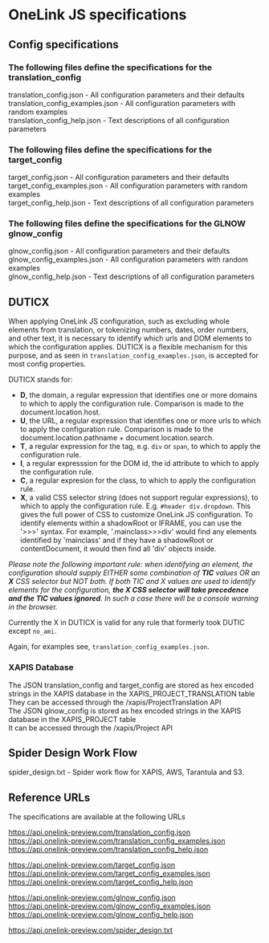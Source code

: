 # OneLink JS specifications

## Config specifications

### The following files define the specifications for the translation_config

translation_config.json - All configuration parameters and their defaults  
translation_config_examples.json - All configuration parameters with random examples  
translation_config_help.json - Text descriptions of all configuration parameters
  
### The following files define the specifications for the target_config

target_config.json - All configuration parameters and their defaults  
target_config_examples.json - All configuration parameters with random examples  
target_config_help.json - Text descriptions of all configuration parameters
  
### The following files define the specifications for the GLNOW glnow_config

glnow_config.json - All configuration parameters and their defaults  
glnow_config_examples.json - All configuration parameters with random examples  
glnow_config_help.json - Text descriptions of all configuration parameters

## DUTICX

When applying OneLink JS  configuration, such as excluding whole elements from translation, or tokenizing numbers, dates, order numbers, and other text, it is necessary to identify which urls and DOM elements to which the configuration applies.   DUTICX is a flexible mechanism for this purpose, and as seen in `translation_config_examples.json`, is accepted for most config properties.

DUTICX stands for:

- **D**, the domain, a regular expression that identifies one or more domains to which to apply the configuration rule. Comparison is made to the document.location.host. 
- **U**, the URL, a regular expression that identifies one or more urls to which to apply the configuration rule. Comparison is made to the document.location.pathname + document.location.search. 
- **T**, a regular expression for the tag, e.g. `div` or `span`, to which to apply the configuration rule. 
- **I**, a regular expresssion for the DOM id, the id attribute to which to apply the configuration rule. 
- **C**, a regular expresion for the class, to which to apply the configuration rule. 
- **X**, a valid CSS selector string (does not support regular expressions), to which to apply the configuration rule.   E.g. `#header div.dropdown`.   This gives the full power of CSS to customize OneLink JS configuration. To identify elements within a shadowRoot or IFRAME, you can use the '>>>' syntax. For example, '.mainclass>>>div' would find any elements identified by 'mainclass' and if they have a shadowRoot or contentDocument, it would then find all 'div' objects inside.

*Please note the following important rule: when identifying an element, the configuration should supply EITHER some combination of **TIC** values OR an **X** CSS selector but NOT both.  If both TIC and X values are used to identify elements for the configuration, **the X CSS selector will take precedence and the TIC values ignored**.   In such a case there will be a console warning in the browser.* 

Currently the X in DUTICX is valid for any rule that formerly took DUTIC except `no_ami`.

Again, for examples see, `translation_config_examples.json`.
  
  
### XAPIS Database

The JSON translation_config and target_config are stored as hex encoded strings in the XAPIS database in the XAPIS_PROJECT_TRANSLATION table  
They can be accessed through the /xapis/ProjectTranslation API  
The JSON glnow_config is stored as hex encoded strings in the XAPIS database in the XAPIS_PROJECT table  
It can be accessed through the /xapis/Project API

## Spider Design Work Flow

spider_design.txt - Spider work flow for XAPIS, AWS, Tarantula and S3.

## Reference URLs

The specifications are available at the following URLs  
  
https://api.onelink-preview.com/translation_config.json  
https://api.onelink-preview.com/translation_config_examples.json  
https://api.onelink-preview.com/translation_config_help.json  
  
https://api.onelink-preview.com/target_config.json  
https://api.onelink-preview.com/target_config_examples.json  
https://api.onelink-preview.com/target_config_help.json  
  
https://api.onelink-preview.com/glnow_config.json  
https://api.onelink-preview.com/glnow_config_examples.json  
https://api.onelink-preview.com/glnow_config_help.json  
  
https://api.onelink-preview.com/spider_design.txt

